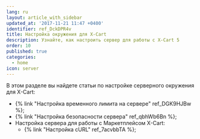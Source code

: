 ```yaml
---
lang: ru
layout: article_with_sidebar
updated_at: '2017-11-21 11:47 +0400'
identifier: ref_DckDPR4v
title: Настройка окружения для X-Cart
description: Узнайте, как настроить сервер для работы с X-Cart 5
order: 10
published: true
categories:
  - home
icon: server
---
```

В этом разделе вы найдете статьи по настройке серверного окружения для X-Cart:

*   {% link "Настройка временного лимита на сервере" ref_DGK9HJBw %};
*   {% link "Настройка безопасности сервера" ref_qbhWb6Bn %};
*   Настройка сервера для работы с Маркетплейсом X-Cart: 
    *   {% link "Настройка cURL" ref_7acvbbTA %};
